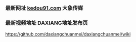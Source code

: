 ### 最新网址 [kedou91.com](http://www.kedou91.com/?daxiangchuanmei) 大象传媒
### 最新视频地址 DAXIANG地址发布页

https://github.com/daxiangchuanmei/daxiangchuanmei/wiki
